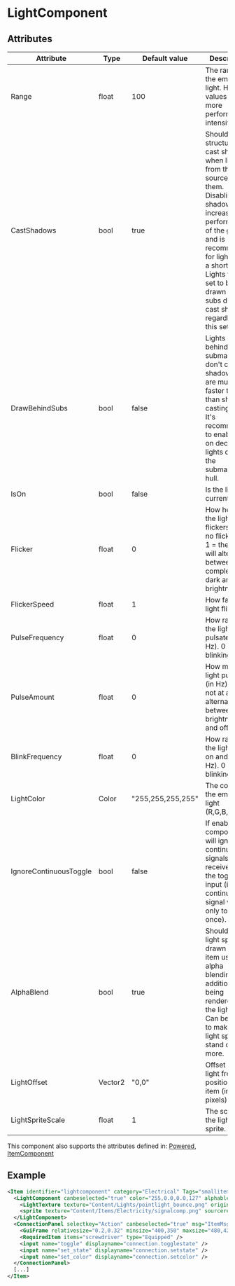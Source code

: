 # LightComponent


## Attributes

| Attribute              | Type    | Default value     | Description                                                                                                                                                                                                                                                                        |
|------------------------|---------|-------------------|------------------------------------------------------------------------------------------------------------------------------------------------------------------------------------------------------------------------------------------------------------------------------------|
| Range                  | float   | 100               | The range of the emitted light. Higher values are more performance-intensive.                                                                                                                                                                                                      |
| CastShadows            | bool    | true              | Should structures cast shadows when light from this light source hits them. Disabling shadows increases the performance of the game, and is recommended for lights with a short range. Lights that are set to be drawn behind subs don't cast shadows, regardless of this setting. |
| DrawBehindSubs         | bool    | false             | Lights drawn behind submarines don't cast any shadows and are much faster to draw than shadow-casting lights. It's recommended to enable this on decorative lights outside the submarine's hull.                                                                                   |
| IsOn                   | bool    | false             | Is the light currently on.                                                                                                                                                                                                                                                         |
| Flicker                | float   | 0                 | How heavily the light flickers. 0 = no flickering, 1 = the light will alternate between completely dark and full brightness.                                                                                                                                                       |
| FlickerSpeed           | float   | 1                 | How fast the light flickers.                                                                                                                                                                                                                                                       |
| PulseFrequency         | float   | 0                 | How rapidly the light pulsates (in Hz). 0 = no blinking.                                                                                                                                                                                                                           |
| PulseAmount            | float   | 0                 | How much light pulsates (in Hz). 0 = not at all, 1 = alternates between full brightness and off.                                                                                                                                                                                   |
| BlinkFrequency         | float   | 0                 | How rapidly the light blinks on and off (in Hz). 0 = no blinking.                                                                                                                                                                                                                  |
| LightColor             | Color   | "255,255,255,255" | The color of the emitted light (R,G,B,A).                                                                                                                                                                                                                                          |
| IgnoreContinuousToggle | bool    | false             | If enabled, the component will ignore continuous signals received in the toggle input (i.e. a continuous signal will only toggle it once).                                                                                                                                         |
| AlphaBlend             | bool    | true              | Should the light sprite be drawn on the item using alpha blending, in addition to being rendered in the light map? Can be used to make the light sprite stand out more.                                                                                                            |
| LightOffset            | Vector2 | "0,0"             | Offset of the light from the position of the item (in pixels).                                                                                                                                                                                                                     |
| LightSpriteScale       | float   | 1                 | The scale of the light sprite.                                                                                                                                                                                                                                                     |

This component also supports the attributes defined in: [Powered](Powered.md), [ItemComponent](ItemComponent.md)


## Example
```xml
<Item identifier="lightcomponent" category="Electrical" Tags="smallitem,lightcomponent" maxstacksize="32" maxstacksizecharacterinventory="8" cargocontaineridentifier="metalcrate" scale="0.5" impactsoundtag="impact_metal_light" isshootable="true" GrabWhenSelected="true">
  <LightComponent canbeselected="true" color="255,0.0,0.0,127" alphablend="true" castshadows="false">
    <LightTexture texture="Content/Lights/pointlight_bounce.png" origin="0.5,0.5" />
    <sprite texture="Content/Items/Electricity/signalcomp.png" sourcerect="228,3,23,24" origin="0.38,0.5" />
  </LightComponent>
  <ConnectionPanel selectkey="Action" canbeselected="true" msg="ItemMsgRewireScrewdriver" hudpriority="10">
    <GuiFrame relativesize="0.2,0.32" minsize="400,350" maxsize="480,420" anchor="Center" style="ConnectionPanel" />
    <RequiredItem items="screwdriver" type="Equipped" />
    <input name="toggle" displayname="connection.togglestate" />
    <input name="set_state" displayname="connection.setstate" />
    <input name="set_color" displayname="connection.setcolor" />
  </ConnectionPanel>
  [...]
</Item>
```

